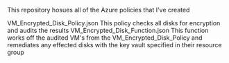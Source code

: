 This repository hosues all of the Azure policies that I've created

VM_Encrypted_Disk_Policy.json
This policy checks all disks for encryption and audits the results
VM_Encrypted_Disk_Function.json
This function works off the audited VM's from the VM_Encrypted_Disk_Policy and remediates any effected disks with the key vault specified in their resource group